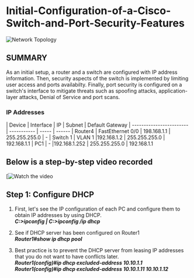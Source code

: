 # Initial-Configuration-of-a-Cisco-Switch-and-Port-Security-Features
![Network Topology](https://imgur.com/4K1jHSC)

## SUMMARY
As an initial setup, a router and a switch are configured with IP address information. Then, security aspects of the switch is implemented by limiting user access and ports availabilty. Finally, port security is configured on a switch's interface to mitigate threats such as spoofing attacks, application-layer attacks, Denial of Service and port scans. 

### IP Addresses
| Device                   | Interface    |  IP    | Subnet | Default Gateway
| ------------------------ | -----------  | -----  | ------
| Router4                  | FastEthernet 0/0 | 198.168.1.1 | 255.255.255.0 | -
| Switch 1                 | VLAN 1 |192.168.1.2 | 255.255.255.0 | 192.168.1.1
| PC1                  | - |192.168.1.252 | 255.255.255.0 | 192.168.1.1

## Below is a step-by-step video recorded  
[![Watch the video]( )

## Step 1: Configure DHCP 
1. First, let's see the IP configuration of each PC and configure them to obtain IP addresses by using DHCP.\
	***C:>ipconfig | C:>ipconfig /ip dhcp***
   
2. See if DHCP server has been configured on Router1\
	 ***Router1#show ip dhcp pool***
   
3. Best practice is to prevent the DHCP server from leasing IP addresses that you do not want to have conflicts later.\
	***Router1(config)#ip dhcp excluded-address 10.10.1.1***\
	***Router1(config)#ip dhcp excluded-address 10.10.1.11  10.10.1.12***
